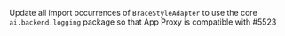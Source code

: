 Update all import occurrences of `BraceStyleAdapter` to use the core `ai.backend.logging` package so that App Proxy is compatible with #5523

